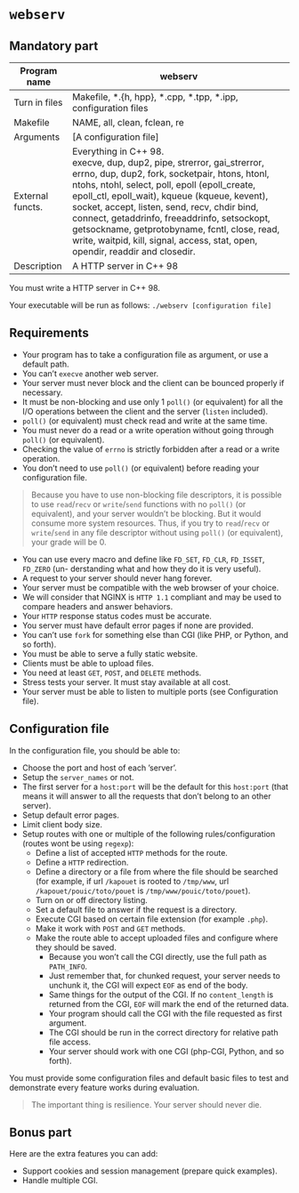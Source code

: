# `webserv`

## Mandatory part


| Program name     | webserv                                                        |
| ---------------- | -------------------------------------------------------------- |
| Turn in files    | Makefile, *.{h, hpp}, *.cpp, *.tpp, *.ipp, configuration files |
| Makefile         | NAME, all, clean, fclean, re                                   |
| Arguments        | [A configuration file]                                         |
| External functs. | Everything in C++ 98.<br>execve, dup, dup2, pipe, strerror, gai_strerror, errno, dup, dup2, fork, socketpair, htons, htonl, ntohs, ntohl, select, poll, epoll (epoll_create, epoll_ctl, epoll_wait), kqueue (kqueue, kevent), socket, accept, listen, send, recv, chdir bind, connect, getaddrinfo, freeaddrinfo, setsockopt, getsockname, getprotobyname, fcntl, close, read, write, waitpid, kill, signal, access, stat, open, opendir, readdir and closedir. |
| Description      | A HTTP server in C++ 98                                        |


You must write a HTTP server in C++ 98.

Your executable will be run as follows:
`./webserv [configuration file]`


## Requirements

- Your program has to take a configuration file as argument, or use a default path.
- You can’t `execve` another web server.
- Your server must never block and the client can be bounced properly if necessary.
- It must be non-blocking and use only 1 `poll()` (or equivalent) for all the I/O
operations between the client and the server (`listen` included).
- `poll()` (or equivalent) must check read and write at the same time.
- You must never do a read or a write operation without going through `poll()` (or
equivalent).
- Checking the value of `errno` is strictly forbidden after a read or a write operation.
- You don’t need to use `poll()` (or equivalent) before reading your configuration file.

> Because you have to use non-blocking file descriptors, it is possible to use `read`/`recv` or `write`/`send` functions with no `poll()` (or equivalent), and your server wouldn’t be blocking. But it would consume more system resources. Thus, if you try to `read`/`recv` or `write`/`send` in any file descriptor without using `poll()` (or equivalent), your grade will be 0.

- You can use every macro and define like `FD_SET`, `FD_CLR`, `FD_ISSET`, `FD_ZERO` (un-
derstanding what and how they do it is very useful).
- A request to your server should never hang forever.
- Your server must be compatible with the web browser of your choice.
- We will consider that NGINX is `HTTP 1.1` compliant and may be used to compare
headers and answer behaviors.
- Your `HTTP` response status codes must be accurate.
- You server must have default error pages if none are provided.
- You can’t use `fork` for something else than CGI (like PHP, or Python, and so forth).
- You must be able to serve a fully static website.
- Clients must be able to upload files.
- You need at least `GET`, `POST`, and `DELETE` methods.
- Stress tests your server. It must stay available at all cost.
- Your server must be able to listen to multiple ports (see Configuration file).


## Configuration file

In the configuration file, you should be able to:
- Choose the port and host of each ’server’.
- Setup the `server_names` or not.
- The first server for a `host:port` will be the default for this `host:port` (that means
it will answer to all the requests that don’t belong to an other server).
- Setup default error pages.
- Limit client body size.
- Setup routes with one or multiple of the following rules/configuration (routes wont
be using `regexp`):
	- Define a list of accepted `HTTP` methods for the route.
	- Define a `HTTP` redirection.
	- Define a directory or a file from where the file should be searched (for example, if url `/kapouet` is rooted to `/tmp/www`, url `/kapouet/pouic/toto/pouet` is `/tmp/www/pouic/toto/pouet`).
	- Turn on or off directory listing.
	- Set a default file to answer if the request is a directory.
	- Execute CGI based on certain file extension (for example `.php`).
	- Make it work with `POST` and `GET` methods.
	- Make the route able to accept uploaded files and configure where they should
	be saved.
		- Because you won’t call the CGI directly, use the full path as `PATH_INFO`.
		- Just remember that, for chunked request, your server needs to unchunk	it, the CGI will expect `EOF` as end of the body.
		- Same things for the output of the CGI. If no `content_length` is returned	from the CGI, `EOF` will mark the end of the returned data.
		- Your program should call the CGI with the file requested as first argument.
		- The CGI should be run in the correct directory for relative path file access.
		- Your server should work with one CGI (php-CGI, Python, and so forth).

You must provide some configuration files and default basic files to test and demonstrate every feature works during evaluation.

> The important thing is resilience. Your server should never die.

## Bonus part

Here are the extra features you can add:
- Support cookies and session management (prepare quick examples).
- Handle multiple CGI.
